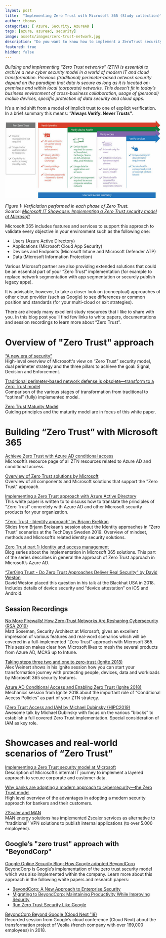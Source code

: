 ```yaml
---
layout: post
title:  "Implementing Zero Trust with Microsoft 365 (Study collection)"
author: thomas
categories: [ Azure, Security, AzureAD ]
tags: [azure, azuread, security]
image: assets/images/zero-trust-network.jpg
description: "Do you want to know how to implement a ZeroTrust security model with Microsoft 365? Take a look on my link collection to learn more about the modern approach to cybersecurity."
featured: true
hidden: false
---
```


_Building and implementing “Zero Trust networks” (ZTN) is essential to archive a new cyber security model in a world of modern IT and cloud transformation. Previous (traditional) perimeter-based network security depend on the paradigm that data is secure as long as it is located on-premises and within local (corporate) networks. This doesn’t fit in today’s business environment of cross-business collaboration, usage of (personal) mobile devices, specific protection of data security and cloud apps._ 

It’s a mind shift from a model of implicit trust to one of explicit verification.
In a brief summary this means: **“Always Verify. Never Trusts”**.

![](../2019-10-27-implementing-zero-trust-with-microsoft-365/zero-trust-major-components.jpg)  

_Figure 1: Verficiation performed in each phase of Zero Trust.  
Source: [Microsoft IT Showcase: Implementing a Zero Trust security model at Microsoft](https://www.microsoft.com/en-us/itshowcase/implementing-a-zero-trust-security-model-at-microsoft)_

Microsoft 365 includes features and services to support this approach to validate every objective in your environment such as the following one:

* Users (Azure Active Directory)
* Applications (Microsoft Cloud App Security)
* Devices and Endpoints (Microsoft Intune and Microsoft Defender ATP)
* Data (Microsoft Information Protection)

Various Microsoft partner are also providing extended solutions that could be an essential part of your “Zero Trust” implementation (for example to replace network segmentation with app segmentation or securely publish legacy apps).

It is advisable, however, to take a closer look on (conceptual) approaches of other cloud provider (such as Google) to see differences or common position and standards (for your multi-cloud or exit strategies).

There are already many excellent study resources that I like to share with you.
In this blog post you’ll find few links to white papers, documentations and session recordings to learn more about “Zero Trust”.

# Overview of "Zero Trust" approach
[“A new era of security”](https://query.prod.cms.rt.microsoft.com/cms/api/am/binary/RE3YnRL)  
High-level overview of Microsoft's view on “Zero Trust” security model, dual perimeter strategy and the three pillars to achieve the goal: Signal, Decision and Enforcement.

[Traditional perimeter-based network defense is obsolete—transform to a Zero Trust model](https://www.microsoft.com/security/blog/2019/10/23/perimeter-based-network-defense-transform-zero-trust-model/)  
Comparison of the various stages of transformation from traditional to “optimal” (fully) implemented model.

[Zero Trust Maturity Model](https://aka.ms/Zero-Trust-Vision)  
Guiding principles and the maturity model are in focus of this white paper.

# Building “Zero Trust” with Microsoft 365
[Achieve Zero Trust with Azure AD conditional access](https://aka.ms/ZeroTrust)  
Microsoft’s resource page of all ZTN resources related to Azure AD and conditional access.

[Overview of Zero Trust solutions by Microsoft](https://www.microsoft.com/en-us/security/zero-trust)  
Overview of all components and Microsoft solutions that support the "Zero Trust" approach.

[Implementing a Zero Trust approach with Azure Active Directory](https://www.microsoftpartnercommunity.com/atvwr79957/attachments/atvwr79957/Australia_Security_Compliance_Practice/10/1/Implementing-a-Zero-Trust-approach-with-Azure-Active-Directory.pdf)  
This white paper is written to to discuss how to translate the principles of “Zero Trust” concretely with Azure AD and other Microsoft security products for your organization.

[“Zero Trust - Identity approach” by Brjann Brekkan](https://www.linkedin.com/posts/brjann-brekkan-0a24a72_identity-and-zero-trust-strategy-techdays-ugcPost-6593043152322605056-elDz)  
Slides from Brjann Brekaan’s session about the Identity approaches in “Zero Trust” scenarios at the TechDays Sweden 2019. Overview of mindset, methods and Microsoft’s related identity security solutions.

[Zero Trust part 1: Identity and access management](https://www.microsoft.com/security/blog/2018/12/17/zero-trust-part-1-identity-and-access-management/)  
Blog series about the implementation in Microsoft 365 solutions. This part of the series describes in general the approach of Zero Trust approach in Microsoft’s Azure AD.

[“Zer0ing Trust - Do Zero Trust Approaches Deliver Real Security” by David Weston](https://github.com/dwizzzle/Presentations/blob/master/David%20Weston%20-%20Zer0ing%20Trust%20-%20Do%20Zero%20Trust%20Approaches%20Deliver%20Real%20Security.pdf)  
David Weston placed this question in his talk at the Blackhat USA in 2018. Includes details of device security and “device attestation” on iOS and Android.

## Session Recordings
[No More Firewalls! How Zero-Trust Networks Are Reshaping Cybersecurity (RSA 2019)](https://www.youtube.com/watch?v=pyyd_OXHucI)  
Matt Soseman, Security Architect at Microsoft, gives an excellent impression of various features and real-word scenarios which will be covered in a full-implemented “Zero Trust” approach with Microsoft 365. This session makes clear how Microsoft likes to mesh the several products from Azure AD, MCAS up to Intune.

[Taking steps three two and one to zero-trust (Ignite 2018)](https://www.youtube.com/watch?v=LLfeuCK7fJ4)  
Alex Weinert shows in his Ignite session how you can start your transformation journey with protecting people, devices, data and workloads by Microsoft 365 security features.

[Azure AD Conditional Access and Enabling Zero Trust (Ignite 2018)](https://www.youtube.com/watch?v=XruceejcCKQ)  
Mechanics session from Ignite 2018 about the important role of “Conditional Access Policies” as part of your ZTN strategy.

[[Zero Trust Access and IAM by Michael Dubinsky (HIPC2019)](https://www.brighttalk.com/webcast/17685/362278/zero-trust-access-and-iam)  
Awesome talk by Michael Dubinsky with focus on the various “blocks” to establish a full covered Zero Trust implementation. Special consideration of  IAM as key role.

# Showcases and real-world scenarios of “Zero Trust”
[Implementing a Zero Trust security model at Microsoft](https://www.microsoft.com/en-us/itshowcase/implementing-a-zero-trust-security-model-at-microsoft)  
Description of Microsoft’s internal IT journey to implement a layered approach to secure corporate and customer data.

[Why banks are adopting a modern approach to cybersecurity—the Zero Trust model](https://www.microsoft.com/en-us/microsoft-365/blog/2019/09/18/why-banks-adopt-modern-cybersecurity-zero-trust-model/)  
High level overview of the advantages in adopting a modern security approach for bankers and their customers.

[ZScaler and MAN](https://www.youtube.com/watch?v=P0XnqGDdXaA&feature=youtu.be)  
MAN energy solutions has implemented Zscaler services as alternative to “traditional” VPN solutions to publish internal applications (to over 5.000 employees).

## Google’s "zero trust" approach with "BeyondCorp"
[Google Online Security Blog: How Google adopted BeyondCorp](https://security.googleblog.com/2019/06/how-google-adopted-beyondcorp.html)  
BeyondCorp is Google’s implementation of the zero trust security model which was also implemented within the company. Learn more about this approach in the following white papers and research papers:

* [BeyondCorp: A New Approach to Enterprise Security](https://ai.google/research/pubs/pub43231)
* [Migrating to BeyondCorp: Maintaining Productivity While Improving Security](https://ai.google/research/pubs/pub46134)
*  [Run Zero Trust Security Like Google](https://www.beyondcorp.com/blog/beyondcorp-weekly-52) 

[BeyondCorp Beyond Google (Cloud Next ’18)](https://www.youtube.com/watch?v=ei1CxF1BHh4)  
Recorded session from Google’s cloud conference (Cloud Next) about the transformation project of Veolia (french company with over 169,000 employees) in 2018.

